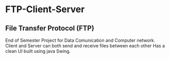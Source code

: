 # FTP-Client-Server
## File Transfer Protocol (FTP)

End of Semester Project for Data Comunication and Computer network. Client and Server can both send and receive files between each other
Has a clean UI built using java Swing.
